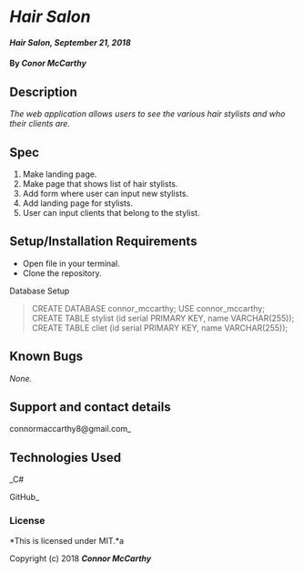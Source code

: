 # _Hair Salon_

#### _Hair Salon, September  21, 2018_

#### By _**Conor McCarthy**_

## Description

_The web application allows users to see the various hair stylists and who their clients are._

## Spec

1. Make landing page.
2. Make page that shows list of hair stylists.
3. Add form where user can input new stylists.
4. Add landing page for stylists.
5. User can input clients that belong to the stylist.



## Setup/Installation Requirements

* Open file in your terminal.
* Clone the repository.

Database Setup
> CREATE DATABASE connor_mccarthy;
> USE connor_mccarthy;
> CREATE TABLE stylist (id serial PRIMARY KEY, name VARCHAR(255));
> CREATE TABLE cliet (id serial PRIMARY KEY, name VARCHAR(255));

## Known Bugs

_None._

## Support and contact details

connormaccarthy8@gmail.com_

## Technologies Used

_C#

GitHub_

### License

*This is licensed under MIT.*a

Copyright (c) 2018 **_Connor McCarthy_**
